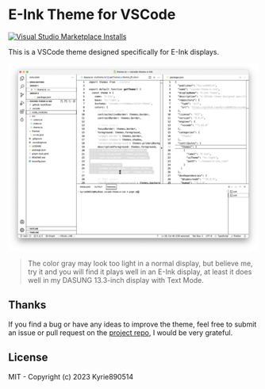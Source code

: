 # E-Ink Theme for VSCode

<a href="https://marketplace.visualstudio.com/items?itemName=Kyrie890514.vscode-theme-e-ink" target="_blank"><img alt="Visual Studio Marketplace Installs" src="https://img.shields.io/visual-studio-marketplace/i/Kyrie890514.vscode-theme-e-ink?logo=visual-studio-code&logoColor=ffffff&label=E-Ink%20Theme&labelColor=000000&color=dddddd" /></a>

This is a VSCode theme designed specifically for E-Ink displays.

![screenshot](./screenshot.png)

> The color gray may look too light in a normal display, but believe me, try it and you will find it plays well in an E-Ink display, at least it does well in my DASUNG 13.3-inch display with Text Mode.

## Thanks

If you find a bug or have any ideas to improve the theme, feel free to submit an issue or pull request on the [project repo](https://github.com/Kyrie890514/vscode-theme-e-ink), I would be very grateful.

## License

MIT - Copyright (c) 2023 Kyrie890514
